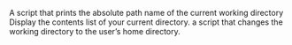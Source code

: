  A script that prints the absolute path name of the current working directory
Display the contents list of your current directory.
a script that changes the working directory to the user’s home directory.
